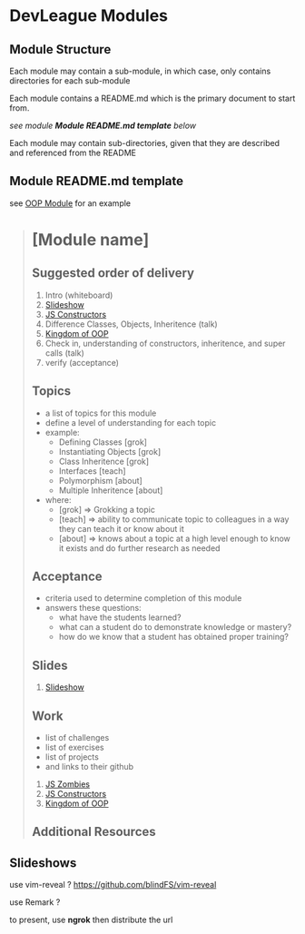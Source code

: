 # DevLeague Modules

## Module Structure

Each module may contain a sub-module, in which case, only contains directories for each sub-module

Each module contains a README.md which is the primary document to start from.

_see module **Module README.md template** below_

Each module may contain sub-directories, given that they are described and referenced from the README

## Module README.md template

see [OOP Module](OOP/) for an example

> # [Module name]
>
> ## Suggested order of delivery
>
> 1. Intro (whiteboard)
> 1. [Slideshow](https://github.com/DevLeague/slides-Intro-to-OOP/)
> 1. [JS Constructors](https://github.com/DevLeague/js-constructors)
> 1. Difference Classes, Objects, Inheritence (talk)
> 1. [Kingdom of OOP](https://github.com/devleague/Kingdom-of-OOP)
> 1. Check in, understanding of constructors, inheritence, and super calls (talk)
> 1. verify (acceptance)
>
> ## Topics
>
> - a list of topics for this module
> - define a level of understanding for each topic
> - example:
>     - Defining Classes [grok]
>     - Instantiating Objects [grok]
>     - Class Inheritence [grok]
>     - Interfaces [teach]
>     - Polymorphism [about]
>     - Multiple Inheritence [about]
> - where:
>     - [grok] => Grokking a topic
>     - [teach] => ability to communicate topic to colleagues in a way they can teach it or know about it
>     - [about] => knows about a topic at a high level enough to know it exists and do further research as needed
>
> ## Acceptance
>
> - criteria used to determine completion of this module
> - answers these questions:
>     - what have the students learned?
>     - what can a student do to demonstrate knowledge or mastery?
>     - how do we know that a student has obtained proper training?
>
> ## Slides
>
> 1. [Slideshow](https://github.com/DevLeague/slides-Intro-to-OOP/)
>
>
> ## Work
>
> - list of challenges
> - list of exercises
> - list of projects
> - and links to their github
>
> 1. [JS Zombies](https://github.com/DevLeague/js-zombies)
> 1. [JS Constructors](https://github.com/DevLeague/js-constructors)
> 1. [Kingdom of OOP](https://github.com/DevLeague/Kingdom-of-OOP)
>
> ## Additional Resources
>

## Slideshows

use vim-reveal ?
https://github.com/blindFS/vim-reveal

use Remark ?

to present, use **ngrok** then distribute the url



